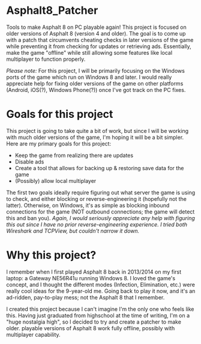 # Asphalt8_Patcher
Tools to make Asphalt 8 on PC playable again!
This project is focused on older versions of Asphalt 8 (version 4 and older). The goal is to come up with a patch that circumvents cheating checks in later versions of the game while preventing it from checking for updates or retrieving ads. Essentially, make the game "offline" while still allowing some features like local multiplayer to function properly.

*Please note:* For this project, I will be primarily focusing on the Windows ports of the game which run on Windows 8 and later. I would really appreciate help for fixing older versions of the game on other platforms (Android, iOS(?), Windows Phone(?)) once I've got track on the PC fixes.

# Goals for this project
This project is going to take quite a bit of work, but since I will be working with much older versions of the game, I'm hoping it will be a bit simpler. Here are my primary goals for this project:
- Keep the game from realizing there are updates
- Disable ads
- Create a tool that allows for backing up & restoring save data for the game
- (Possibly) allow local multiplayer

The first two goals ideally require figuring out what server the game is using to check, and either blocking or reverse-engineering it (hopefully not the latter). Otherwise, on Windows, it's as simple as blocking inbound connections for the game (NOT outbound connections; the game will detect this and ban you). *Again, I would seriously appreciate any help with figuring this out since I have no prior reverse-engineering experience. I tried both Wireshark and TCPView, but couldn't narrow it down.*

# Why this project?
I remember when I first played Asphalt 8 back in 2013/2014 on my first laptop: a Gateway NE56R41u running Windows 8. I loved the game's concept, and I thought the different modes (Infection, Elimination, etc.) were really cool ideas for the 9-year-old me. Going back to play it now, and it's an ad-ridden, pay-to-play mess; not the Asphalt 8 that I remember.

I created this project because I can't imagine I'm the only one who feels like this. Having just graduated from highschool at the time of writing, I'm on a "huge nostalgia high", so I decided to try and create a patcher to make older. playable versions of Asphalt 8 work fully offline, possibly with multiplayer capability.